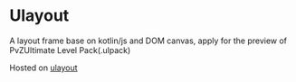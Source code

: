 # Ulayout

A layout frame base on kotlin/js and DOM canvas, apply for the preview of PvZUltimate Level Pack(.ulpack)

Hosted on [ulayout](https://iakariak.github.io/ulayout.github.io/)



